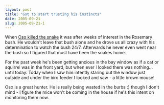 ```yaml
---
layout: post
title: "Got to start trusting his instincts"
date: 2005-09-21
slug: 2005-09-21-1
---
```


When  [Oso killed the snake](/vl/archives/001990.html)  it was after weeks of interest in the Rosemary bush.  He wouldn&apos;t leave that bush alone and he drove us all crazy with his determination to watch the bush 24/7.  Afterwards he never even went near the bush so I figured that must have been the snakes home.  

For the past week he&apos;s been getting anxious in the bay window as if a cat or squirrel was in the front yard, but when ever I looked there was nothing... until today.  Today when I saw him intently staring out the window just outside and under the bird feeder I looked and saw - a little brown mouse!

Oso is a great hunter.  He is really being wasted in the burbs :) though I don&apos;t mind - I figure the mice won&apos;t be coming in the house if he&apos;s this intent on monitoring them now.
